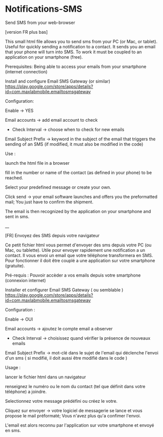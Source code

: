 # Notifications-SMS

Send SMS from your web-browser

[version FR plus bas]

This small html file allows you to send sms from your PC (or Mac, or tablet).
Useful for quickly sending a notification to a contact.
It sends you an email that your phone will turn into SMS.
To work it must be coupled to an application on your smartphone (free).

Prerequisites:
Being able to access your emails from your smartphone (internet connection)

Install and configure Email SMS Gateway (or similar)
https://play.google.com/store/apps/details?id=com.maxlabmobile.emailtosmsgateway

Configuration:

Enable -> YES

Email accounts -> add email account to check
  - Check Interval -> choose when to check for new emails
  
Email Subject Prefix -> keyword in the subject of the email that triggers the sending of an SMS (if modified, it must also be modified in the code)

Use :

launch the html file in a browser

fill in the number or name of the contact (as defined in your phone) to be reached.

Select your predefined message or create your own.

Click send -> your email software launches and offers you the preformatted mail;
You just have to confirm the shipment.

The email is then recognized by the application on your smartphone and sent in sms.

__

[FR]
Envoyez des SMS depuis votre navigateur

Ce petit fichier html vous permet d'envoyer des sms depuis votre PC (ou Mac, ou tablette).
Utile pour envoyer rapidement une notification a un contact.
Il vous envoi un email que votre téléphone transformera en SMS.
Pour fonctionner il doit être couplé a une application sur votre smartphone (gratuite).

Pré-requis :
Pouvoir accèder a vos emails depuis votre smartphone (connexion internet)

Installer et configurer Email SMS Gateway ( ou semblable )
https://play.google.com/store/apps/details?id=com.maxlabmobile.emailtosmsgateway

Configuration :

Enable -> OUI 

Email accounts -> ajoutez le compte email a observer
  - Check Interval -> choisissez quand vérifier la présence de nouveaux emails
  
Email Subject Prefix -> mot-clé dans le sujet de l'email qui déclenche l'envoi d'un sms ( si modifié, il doit aussi être modifié dans le code )

Usage :

lancer le fichier html dans un navigateur

renseignez le numéro ou le nom du contact (tel que définit dans votre téléphone) a joindre.

Selectionnez votre message prédéfini ou créez le votre.

Cliquez sur envoyer -> votre logiciel de messagerie se lance et vous propose le mail préformaté;
Vous n'avez plus qu'a confimer l'envoi.

L'email est alors reconnu par l'application sur votre smartphone et envoyé en sms.
